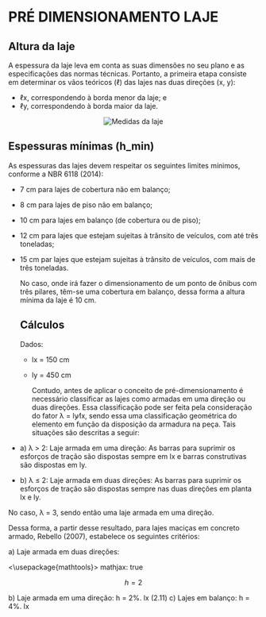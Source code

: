 # PRÉ DIMENSIONAMENTO LAJE

## Altura da laje

  A espessura da laje leva em conta as suas dimensões no seu plano e as especificações das normas técnicas. Portanto, a primeira etapa consiste em determinar os vãos teóricos (ℓ) das lajes nas duas direções (x, y):

   * ℓx, correspondendo à borda menor da laje; e
   * ℓy, correspondendo à borda maior da laje.

<div align="center">

![Medidas da laje](https://static.wixstatic.com/media/e1eced_ac5ef2fd2b5a47d786cdee5d03372d11~mv2.png/v1/fill/w_600,h_274,al_c,q_85,usm_0.66_1.00_0.01,enc_auto/e1eced_ac5ef2fd2b5a47d786cdee5d03372d11~mv2.png)

</div>

## Espessuras mínimas (h_min)

As espessuras das lajes devem respeitar os seguintes limites mínimos, conforme a NBR 6118 (2014):

* 7 cm para lajes de cobertura não em balanço; 
* 8 cm para lajes de piso não em balanço;
* 10 cm para lajes em balanço (de cobertura ou de piso);
* 12 cm para lajes que estejam sujeitas à trânsito de veículos, com até três toneladas;
* 15 cm par lajes que estejam sujeitas à trânsito de veículos, com mais de três toneladas.

  No caso, onde irá fazer o dimensionamento de um ponto de ônibus com três pilares, têm-se uma cobertura em balanço, dessa forma a altura mínima da laje é 10 cm.

  ## Cálculos

  Dados:
  * lx = 150 cm
  * ly = 450 cm
 
    Contudo, antes de aplicar o conceito de pré-dimensionamento é necessário classificar as lajes como armadas em uma direção ou duas direções. Essa classificação pode
ser feita pela consideração do fator λ = ly⁄lx, sendo essa uma classificação geométrica do elemento em função da disposição da armadura na peça. Tais
situações são descritas a seguir:

* a) λ > 2: Laje armada em uma direção: As barras para suprimir os esforços de tração são dispostas sempre em lx e barras construtivas são dispostas em ly.
* b) λ ≤ 2: Laje armada em duas direções: As barras para suprimir os esforços de tração são dispostas sempre nas duas direções em planta lx e ly.

No caso, λ = 3, sendo então uma laje armada em uma direção.

Dessa forma, a partir desse resultado, para lajes maciças em concreto armado, Rebello (2007), estabelece os seguintes critérios:

a) Laje armada em duas direções:

<script src='https://cdnjs.cloudflare.com/ajax/libs/mathjax/2.7.5/MathJax.js?config=TeX-MML-AM_CHTML' async></script>
<\usepackage{mathtools}>
mathjax: true

$$
h = 2% . \frac{lx+ly}{2}
$$

b) Laje armada em uma direção:
h = 2%. lx (2.11)
c) Lajes em balanço:
h = 4%. lx
